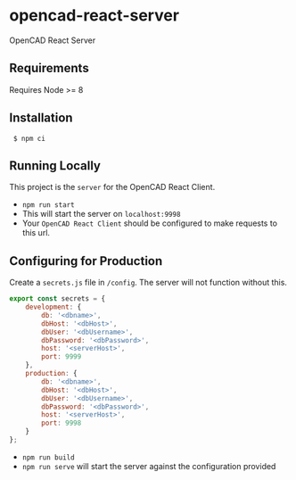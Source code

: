 # opencad-react-server
OpenCAD React Server

## Requirements
Requires Node >= 8

## Installation

     $ npm ci

## Running Locally
This project is the `server` for the OpenCAD React Client.

* `npm run start`
* This will start the server on `localhost:9998`
* Your `OpenCAD React Client` should be configured to make requests to this url.

## Configuring for Production
Create a `secrets.js` file in `/config`. The server will not function without this.
```js
export const secrets = {
    development: {
        db: '<dbname>',
        dbHost: '<dbHost>',
        dbUser: '<dbUsername>',
        dbPassword: '<dbPassword>',
        host: '<serverHost>',
        port: 9999
    },
    production: {
        db: '<dbname>',
        dbHost: '<dbHost>',
        dbUser: '<dbUsername>',
        dbPassword: '<dbPassword>',
        host: '<serverHost>',
        port: 9998
    }
};
```


* `npm run build`
* `npm run serve` will start the server against the configuration provided
